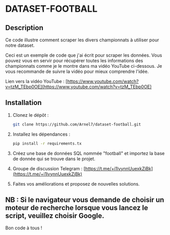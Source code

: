# DATASET-FOOTBALL

## Description

Ce code illustre comment scraper les divers championnats à utiliser pour notre dataset.

Ceci est un exemple de code que j'ai écrit pour scraper les données. Vous pouvez vous en servir pour récupérer toutes les informations des championnats comme je le montre dans ma vidéo YouTube ci-dessous. Je vous recommande de suivre la vidéo pour mieux comprendre l'idée.

Lien vers la vidéo YouTube : [https://www.youtube.com/watch?v=tzM_TEbp0OE](https://www.youtube.com/watch?v=tzM_TEbp0OE)

## Installation

1. Clonez le dépôt :

   ```bash
   git clone https://github.com/Arnel7/dataset-football.git

   ```

2. Installez les dépendances :

   ```bash
   pip install -r requirements.tx
   ```

3. Créez une base de données SQL nommée "football" et importez la base de donnée qui se trouve dans le projet.

4. Groupe de discussion Telegram : [https://t.me/+i1lvynnUuexkZjBk](https://t.me/+i1lvynnUuexkZjBk)

5. Faites vos améliorations et proposez de nouvelles solutions.

## NB : Si le navigateur vous demande de choisir un moteur de recherche lorsque vous lancez le script, veuillez choisir Google.

Bon code à tous !
